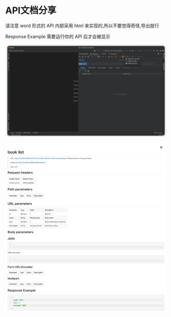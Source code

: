 # API文档分享

请注意 word 形式的 API 内部采用 html 来实现的,所以不要觉得奇怪,导出就行

Response Example 需要运行你的 API 后才会被显示

![shareDocButton](../../.vuepress/public/img/shareApi.png)

![apiDocExample](../../.vuepress/public/img/apiDocExample.png)
